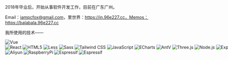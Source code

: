 2018年毕业后，开始从事软件开发工作，目前在广东广州。

Email：iampcfox@gmail.com，里世界：https://in.96e227.cc，Memos：https://balabala.96e227.cc

我所使用的技术——

<img alt="Vue" src="https://img.shields.io/badge/-Vue-42b883?style=flat-square&logo=vue.js&logoColor=white" /><nobr>
<img alt="React" src="https://img.shields.io/badge/-React-087ea4?style=flat-square&logo=react&logoColor=white" />
<img alt="HTML5" src="https://img.shields.io/badge/-HTML5-E34F26?style=flat-square&logo=html5&logoColor=white" />
<img alt="Less" src="https://img.shields.io/badge/-Less-1d365d?style=flat-square&logo=less&logoColor=white" />
<img alt="Sass" src="https://img.shields.io/badge/-Sass-cc6699?style=flat-square&logo=sass&logoColor=white" />
<img alt="Tailwind CSS" src="https://img.shields.io/badge/-Tailwind CSS-38bdf8?style=flat-square&logo=Tailwind CSS&logoColor=white" />
<img alt="JavaScript" src="https://img.shields.io/badge/-JavaScript-ede52f?style=flat-square&logo=JavaScript&logoColor=white&fontColor=white" />
<img alt="ECharts" src="https://img.shields.io/badge/-ECharts-aa314d?style=flat-square&logo=ApacheECharts&logoColor=white" />
<img alt="AntV" src="https://img.shields.io/badge/-AntV-976bff?style=flat-square&logo=Ant Design&logoColor=white" />
<img alt="Three.js" src="https://img.shields.io/badge/-Three.js-e25503?style=flat-square&logo=Three.js&logoColor=white" />
<img alt="Node.js" src="https://img.shields.io/badge/-Node.js-43853d?style=flat-square&logo=Node.js&logoColor=white" />
<img alt="Express" src="https://img.shields.io/badge/-Express-259dff?style=flat-square&logo=Express&logoColor=white" />
<img alt="TypeScript" src="https://img.shields.io/badge/-TypeScript-3178c6?style=flat-square&logo=TypeScript&logoColor=white" />
<img alt="PHP" src="https://img.shields.io/badge/-PHP-4d5a91?style=flat-square&logo=php&logoColor=white" />
<img alt="Python" src="https://img.shields.io/badge/-Python-427baa?style=flat-square&logo=Python&logoColor=white" />
<img alt="Linux" src="https://img.shields.io/badge/-Linux Shell-010101?style=flat-square&logo=linux&logoColor=white" />
<img alt="Nginx" src="https://img.shields.io/badge/-Nginx-009900?style=flat-square&logo=Nginx&logoColor=white" />
<img alt="Docker" src="https://img.shields.io/badge/-Docker-46a2f1?style=flat-square&logo=docker&logoColor=white" />
<img alt="Cloudflare" src="https://img.shields.io/badge/-Cloudflare-f68322?style=flat-square&logo=cloudflare&logoColor=white" />
<img alt="Electron" src="https://img.shields.io/badge/-Electron-547e8a?style=flat-square&logo=Electron&logoColor=white" /><nobr>
<img alt="Aliyun" src="https://img.shields.io/badge/-Aliyun-ff6a00?style=flat-square&logo=Alibaba Cloud&logoColor=white" />
<img alt="RaspberryPi" src="https://img.shields.io/badge/-RaspberryPi-c82253?style=flat-square&logo=raspberrypi&logoColor=white" />
<img alt="Espressif" src="https://img.shields.io/badge/-Espressif-e7352c?style=flat-square&logo=espressif&logoColor=white" />
<img alt="Espressif" src="https://img.shields.io/badge/-RPG Maker-b37519?style=flat-square&logo=data:image/svg%2bxml;base64,PHN2ZyB4bWxucz0iaHR0cDovL3d3dy53My5vcmcvMjAwMC9zdmciIHZlcnNpb249IjEiIHdpZHRoPSI2MDAiIGhlaWdodD0iNjAwIj48cGF0aCBkPSJNMTI5IDExMWMtNTUgNC05MyA2Ni05MyA3OEwwIDM5OGMtMiA3MCAzNiA5MiA2OSA5MWgxYzc5IDAgODctNTcgMTMwLTEyOGgyMDFjNDMgNzEgNTAgMTI4IDEyOSAxMjhoMWMzMyAxIDcxLTIxIDY5LTkxbC0zNi0yMDljMC0xMi00MC03OC05OC03OGgtMTBjLTYzIDAtOTIgMzUtOTIgNDJIMjM2YzAtNy0yOS00Mi05Mi00MmgtMTV6IiBmaWxsPSIjZmZmIi8+PC9zdmc+&logoColor=white" />
